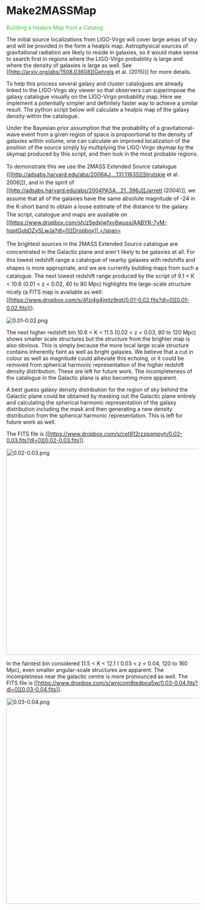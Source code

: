 # Make2MASSMap

<span style="color: #32cd32;">Building a Healpix Map from a Catalog</span>

The initial source localizations from LIGO-Virgo will cover large areas of sky and will be provided in the form a healpix map. Astrophysical sources of gravitational radiation are likely to reside in galaxies, so it would make sense to search first in regions where the LIGO-Virgo probability is large and where the density of galaxies is large as well. See [[http://arxiv.org/abs/1508.03608][Gehrels et al. (2015)]] for more details.

To help this process several galaxy and cluster catalogues are already linked to the LIGO-Virgo sky viewer so that observers can superimpose the galaxy catalogue visually on the LIGO-Virgo probability map. Here we implement a potentially simpler and definitely faster way to achieve a similar result. The python script below will calculate a healpix map of the galaxy density within the catalogue.

Under the Bayesian prior assumption that the probability of a gravitational-wave event from a given region of space is propoortional to the density of galaxies within volume, one can calculate an improved localization of the position of the source simply by multiplying the LIGO-Virgo skymap by the skymap produced by this script, and then look in the most probable regions.

<span style="background-color: transparent; line-height: 1.5em;">To demonstrate this we use the 2MASS Extended Source catalogue ([[http://adsabs.harvard.edu/abs/2006AJ....131.1163S][Strutskie et al. 2006]]), and in the spirit of </span> [[http://adsabs.harvard.edu/abs/2004PASA...21..396J][Jarrett (2004)]]<span style="background-color: transparent; line-height: 1.5em;">, we assume that all of the galaxies have the same absolute magnitude of -24 in the K-short band to obtain a loose estimate of the distance to the galaxy. </span><span style="background-color: transparent; line-height: 1.5em;">The script, catalogue and maps are available on [[https://www.dropbox.com/sh/z5edxjwfxv8wuss/AABYR-7yM-hqstGubDZvSLwJa?dl=0][Dropbox]].</span>

<span style="line-height: 1.5em; background-color: transparent;">The brightest sources in the 2MASS Extended Source catalogue are concentrated in the Galactic plane and aren't likely to be galaxies at all. For this lowest redshift range a catalogue of nearby galaxies with redshifts and shapes is more appropriate, and we are currently building maps from such a catalogue. The next lowest redshift range produced by the script of 9.1 &lt; K &lt; 10.6 (0.01 &lt; z &lt; 0.02, 40 to 80 Mpc) highlights the large-scale structure nicely (a FITS map is available as well: </span><span style="line-height: 1.5em;">[[https://www.dropbox.com/s/4fzi4g4jmtz9rqt/0.01-0.02.fits?dl=0][0.01-0.02.fits]])</span><span style="line-height: 1.5em; background-color: transparent;">.</span>

<img alt="0.01-0.02.png" src="%ATTACHURL%/0.01-0.02.png" title="0.01-0.02.png" />

The next higher redshift bin 10.6 &lt; K &lt; 11.5 (0.02 &lt; z &lt; 0.03, 80 to 120 Mpc) shows smaller scale structures but the structure from the brighter map is also obvious. This is simply because the more local large scale structure contains inherently faint as well as bright galaxies. We believe that a cut in colour as well as magnitude could allieviate this echoing, or it could be removed from spherical harmonic representation of the higher redshift density distribution. These are left for future work. The incompleteness of the catalogue in the Galactic plane is also becoming more apparent.

A best guess galaxy density distribution for the region of sky behind the Galactic plane could be obtained by masking out the Galactic plane entirely and calculating the spherical harmonic representation of the galaxy distribution including the mask and then generating a new density distribution from the spherical harmonic representation. This is left for future work as well.

The FITS file is [[https://www.dropbox.com/s/cet912rzzpqmpyh/0.02-0.03.fits?dl=0][0.02-0.03.fits]].

<img alt="0.02-0.03.png" height="540" src="%ATTACHURL%/0.02-0.03.png" title="0.02-0.03.png" width="850" />

In the faintest bin considered 11.5 &lt; K &lt; 12.1 ( 0.03 &lt; z &lt; 0.04, 120 to 160 Mpc), even smaller angular-scale structures are apparent. The incompletness near the galactic centre is more pronounced as well. The FITS file is [[https://www.dropbox.com/s/wnjcom8tedpoa5w/0.03-0.04.fits?dl=0][0.03-0.04.fits]].

<img alt="0.03-0.04.png" height="540" src="%ATTACHURL%/0.03-0.04.png" title="0.03-0.04.png" width="850" />